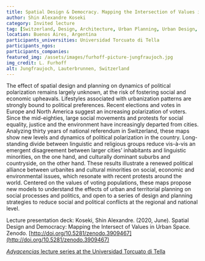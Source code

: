 ```yaml
---
title: Spatial Design & Democracy. Mapping the Intersection of Values in Urban Space
author: Shin Alexandre Koseki
category: Invited lecture
tag: [Switzerland, Design, Architecture, Urban Planning, Urban Design, Spatial Planning, Values, Society, Le Corbusier, Gehl, Research, DyAM, Polarizations, Votes, Elections, Networks, Data Visualization, Network Science]
location: Buenos Aires, Argentina
participants_universities: Universidad Torcuato di Tella
participants_ngos:
participants_companies: 
featured_img: /assets/images/furhoff-picture-jungfraujoch.jpg
img_credit: L. Furhoff
alt: Jungfraujoch, Lauterbrunnen, Switzerland
---
```

The effect of spatial design and planning on dynamics of political polarization remains largely unknown, at the risk of fostering social and economic upheavals. Lifestyles associated with urbanization patterns are strongly bound to political preferences. Recent elections and votes in Europe and North America suggest an increasing polarization of voters. Since the mid-eighties, large social movements and protests for social equality, justice and the environment have increasingly departed from cities. Analyzing thirty years of national referendum in Switzerland, these maps show new levels and dynamics of political polarization in the country. Long-standing divide between linguistic and religious groups reduce vis-à-vis an emergent disagreement between larger cities’ inhabitants and linguistic minorities, on the one hand, and culturally dominant suburbs and countryside, on the other hand. These results illustrate a renewed political alliance between urbanites and cultural minorities on social, economic and environmental issues, which resonate with recent protests around the world. Centered on the values of voting populations, these maps propose new models to understand the effects of urban and territorial planning on social processes and politics, and open to a series of design and planning strategies to reduce social and political conflicts at the regional and national level.

Lecture presentation deck:
Koseki, Shin Alexandre. (2020, June). Spatial Design and Democracy: Mapping the Intersect of Values in Urban Space. Zenodo. [http://doi.org/10.5281/zenodo.3909467](http://doi.org/10.5281/zenodo.3909467)

[*Adyacencias* lecture series at the Universidad Torcuato di Tella](https://www.utdt.edu/ver_contenido.php?id_contenido=16551&id_item_menu=27292)
